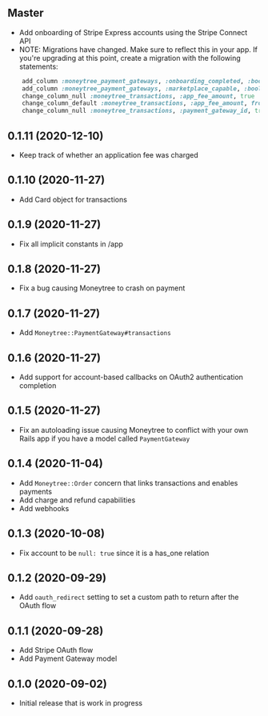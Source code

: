 ## Master

- Add onboarding of Stripe Express accounts using the Stripe Connect API
- NOTE: Migrations have changed. Make sure to reflect this in your app. If you're upgrading at this point, create a migration with the following statements:

```ruby
    add_column :moneytree_payment_gateways, :onboarding_completed, :boolean, null: false, default: false
    add_column :moneytree_payment_gateways, :marketplace_capable, :boolean, null: false, default: false
    change_column_null :moneytree_transactions, :app_fee_amount, true
    change_column_default :moneytree_transactions, :app_fee_amount, from: 0.0, to: nil
    change_column_null :moneytree_transactions, :payment_gateway_id, true
```

## 0.1.11 (2020-12-10)

- Keep track of whether an application fee was charged

## 0.1.10 (2020-11-27)

- Add Card object for transactions

## 0.1.9 (2020-11-27)

- Fix all implicit constants in /app

## 0.1.8 (2020-11-27)

- Fix a bug causing Moneytree to crash on payment

## 0.1.7 (2020-11-27)

- Add `Moneytree::PaymentGateway#transactions`

## 0.1.6 (2020-11-27)

- Add support for account-based callbacks on OAuth2 authentication completion

## 0.1.5 (2020-11-27)

- Fix an autoloading issue causing Moneytree to conflict with your own Rails app if you have a model called `PaymentGateway`

## 0.1.4 (2020-11-04)

- Add `Moneytree::Order` concern that links transactions and enables payments
- Add charge and refund capabilities
- Add webhooks

## 0.1.3 (2020-10-08)

- Fix account to be `null: true` since it is a has_one relation

## 0.1.2 (2020-09-29)

- Add `oauth_redirect` setting to set a custom path to return after the OAuth flow

## 0.1.1 (2020-09-28)

- Add Stripe OAuth flow
- Add Payment Gateway model

## 0.1.0 (2020-09-02)

- Initial release that is work in progress
